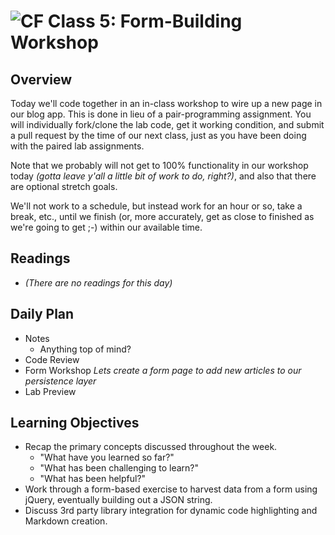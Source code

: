 ![CF](https://i.imgur.com/7v5ASc8.png)  Class 5: Form-Building Workshop
=======
## Overview
<!-- Provide a general overview of the daily concepts and processes that will be covered in lectures and labs -->

Today we'll code together in an in-class workshop to wire up a new page in our blog app. This is done in lieu of a pair-programming assignment. You will individually fork/clone the lab code, get it working condition, and submit a pull request by the time of our next class, just as you have been doing with the paired lab assignments.

Note that we probably will not get to 100% functionality in our workshop today *(gotta leave y'all a little bit of work to do, right?)*, and also that there are optional stretch goals.

We'll not work to a schedule, but instead work for an hour or so, take a break, etc., until we finish (or, more accurately, get as close to finished as we're going to get ;-) within our available time.

## Readings
<!-- List of readings required for this content; readings being completed by the start of this lecture -->
* *(There are no readings for this day)*

## Daily Plan
- Notes
    - Anything top of mind?
- Code Review
- Form Workshop _Lets create a form page to add new articles to our persistence layer_
- Lab Preview


## Learning Objectives
<!--
ABCD:
  Audience: Program participants
  Behavior: Expected learning/behavior changes/results
  Condition:
    Circumstances that lead to change/result
    When change/result are expected to occur
  Degree: How much change occurs (%) for how many participants (#)
-->

* Recap the primary concepts discussed throughout the week.
    * "What have you learned so far?"
    * "What has been challenging to learn?"
    * "What has been helpful?"
* Work through a form-based exercise to harvest data from a form using jQuery, eventually building out a JSON string.
* Discuss 3rd party library integration for dynamic code highlighting and Markdown creation.

